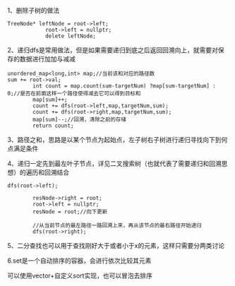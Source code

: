 1、删除子树的做法

```
TreeNode* leftNode = root->left;
            root->left = nullptr;
            delete leftNode;
```

2、递归dfs是常用做法，但是如果需要递归到底之后返回回溯向上，就需要对保存的数据进行加加与减减

```
unordered_map<long,int> map;//当前该和对应的路径数
sum += root->val;
        int count = map.count(sum-targetNum) ?map[sum-targetNum] : 0;//是否在前面这样一个路径使得减去它可以得到目标和
        map[sum]++;
        count += dfs(root->left,map,targetNum,sum);
        count += dfs(root->right,map,targetNum,sum);
        map[sum]--;//回溯，清除之前的存储
        return count;
```

3、路径之和，思路是以某个节点为起始点，左子树右子树进行递归寻找向下到何点满足条件

4、递归一定先到最左叶子节点，详见二叉搜索树（也就代表了需要递归和回溯思想）的遍历和回溯结合

```
dfs(root->left);

        resNode->right = root;
        root->left = nullptr;
        resNode = root;//向下更新
        
        //从当前节点的最左路径一路回溯上来，再从该节点的最右路径开始递归
        dfs(root->right);
```

5、二分查找也可以用于查找刚好大于或者小于x的元素，这样只需要分两类讨论

6.set是一个自动排序的容器，会进行依次比较其元素

可以使用vector+自定义sort实现，也可以冒泡去排序

